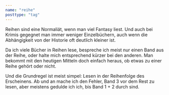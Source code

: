 ```yaml
---
name: "reihe"
posttype: "tag"
---
```


Reihen sind eine Normaliät, wenn man viel Fantasy liest. Und auch bei Krimis gegegnet man immer weniger Einzelbüchern, auch wenn die Abhängigkeit von der Historie oft deutlich kleiner ist.

Da ich viele Bücher in Reihen lese, bespreche ich meist nur einen Band aus der Reihe, oder halte mich entsprechend kürzer bei den anderen. Man bekommt mit den heutigen Mitteln doch einfach heraus, ob etwas zu einer Reihe gehört oder nicht.

Und die Grundregel ist meist simpel: Lesen in der Reihenfolge des Erscheinens. Ab und an mache ich den Fehler, Band 3 vor dem Rest zu lesen, aber meistens gedulde ich ich, bis Band 1 + 2 durch sind.